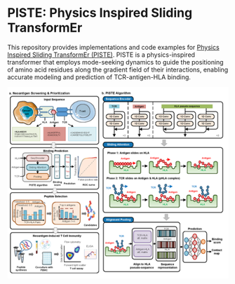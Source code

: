 # PISTE: Physics Inspired Sliding TransformEr

This repository provides implementations and code examples for [Physics Inspired Sliding TransformEr (PISTE)](https://www.nature.com/articles/s42256-024-00901-y). 
PISTE is a physics-inspired transformer that employs mode-seeking dynamics to guide the positioning of amino acid residues along the gradient field of their interactions, enabling accurate modeling and prediction of TCR-antigen-HLA binding.

![Model graphic](PISTE.png)



